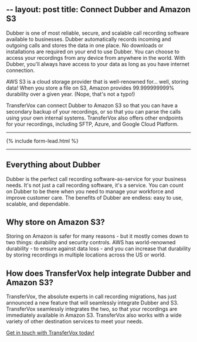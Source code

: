 --
layout: post
title: Connect Dubber and Amazon S3
--

Dubber is one of most reliable, secure, and scalable call recording software available to businesses. Dubber automatically records incoming and outgoing calls and stores the data in one place. No downloads or installations are required on your end to use Dubber. You can choose to access your recordings from any device from anywhere in the world. With Dubber, you'll always have access to your data as long as you have internet connection.

AWS S3 is a cloud storage provider that is well-renowned for... well, storing data! When you store a file on S3, Amazon provides 99.999999999% durability over a given year. (Nope, that's not a typo!)

TransferVox can connect Dubber to Amazon S3 so that you can have a secondary backup of your recordings, or so that you can parse the calls using your own internal systems. TransferVox also offers other endpoints for your recordings, including SFTP, Azure, and Google Cloud Platform. 

<hr />
{% include form-lead.html %}
<hr />

## Everything about Dubber

Dubber is the perfect call recording software-as-service for your business needs. It's not just a call recording software, it's a service. You can count on Dubber to be there when you need to manage your workforce and improve customer care. The benefits of Dubber are endless: easy to use, scalable, and dependable. 

## Why store on Amazon S3?

Storing on Amazon is safer for many reasons - but it mostly comes down to two things: durability and security controls. AWS has world-renowned durability - to ensure against data loss - and you can increase that durability by storing recordings in multiple locations across the US or world.


## How does TransferVox help integrate Dubber and Amazon S3?

TransferVox, the absolute experts in call recording migrations, has just announced a new feature that will seamlessly integrate Dubber and S3. TransferVox seamlessly integrates the two, so that your recordings are immediately available in Amazon S3. TransferVox also works with a wide variety of other destination services to meet your needs. 


<a href="https://transfervox.com/request-demo/">Get in touch with TransferVox today!</a>